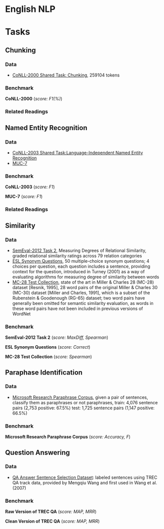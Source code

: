 # English NLP

# Tasks

## Chunking

### Data

* [CoNLL-2000 Shared Task: Chunking](http://www.cnts.ua.ac.be/conll2000/chunking/), 259104 tokens

### Benchmark

**CoNLL-2000** (<i>score: F1(%)</i>)

<div class="benchmarks" gid="1GE0OOcPAL19TkUZJFF_qDePHg7uqYbXRGNdKZu19M0g"></div>
<div class="clearfix"></div>

### Related Readings

<div class="papers" gid="1VZ56rXHHFJErx84gNA4fcQlBt2gbxI9aTcFh6A9TXpk"></div>
<div class="clear-fix"></div>

## Named Entity Recognition

### Data

* [CoNLL-2003 Shared Task:Language-Independent Named Entity Recognition](http://www.clips.uantwerpen.be/conll2003/ner/)
* [MUC-7](https://www.aclweb.org/aclwiki/index.php?title=MUC-7_(State_of_the_art))

### Benchmark

**CoNLL-2003** (<i>score: F1</i>)

<div class="benchmarks" gid="1Fg81wPNnC6aFC3mFIzMJqyV3Ig9m5VT1rgKpMhWV9j0"></div>
<div class="clearfix"></div>

**MUC-7** (<i>score: F1</i>)

<div class="benchmarks" gid="1A2eXzFqubs-JjrqlaBpbxYizON0DfCJQH2OWoxWuRAw" scores="F1"></div>
<div class="clearfix"></div>

### Related Readings

<div class="papers" gid="1BFj9PZX8UFAgtsmFt9k18rd3NGP1gVkBfaK-eBfop_o"></div>
<div class="clear-fix"></div>

## Similarity

### Data

* [SemEval-2012 Task 2](https://sites.google.com/site/semeval2012task2/home), Measuring Degrees of Relational Similarity, graded relational similarity ratings across 79 relation categories
* [ESL Synonym Questions](https://www.aclweb.org/aclwiki/index.php?title=ESL_Synonym_Questions_(State_of_the_art)), 50 multiple-choice synonym questions; 4 choices per question, each question includes a sentence, providing context for the question, introduced in Turney (2001) as a way of evaluating algorithms for measuring degree of similarity between words
* [MC-28 Test Collection](https://www.aclweb.org/aclwiki/index.php?title=MC-28_Test_Collection_(State_of_the_art)), state of the art in Miller & Charles 28 (MC-28) dataset [Resnik, 1995], 28 word pairs of the original Miller & Charles 30 (MC-30) dataset [Miller and Charles, 1991], which is a subset of the Rubenstein & Goodenough (RG-65) dataset; two word pairs have generally been omitted for semantic similarity evaluation, as words in these word pairs have not been included in previous versions of WordNet

### Benchmark

**SemEval-2012 Task 2** (<i>score: MaxDiff, Spearman</i>)

<div class="benchmarks" gid="1NLnhK2BWdSK1ypa4vkdlu2_Ei_43UlwOSIbAc8pftc4" scores="MaxDiff,Spearman"></div>
<div class="clearfix"></div>

**ESL Synonym Questions** (<i>score: Correct</i>)

<div class="benchmarks" gid="1qHvwSWoZixeX64V1u05Va2AdTze86ZoEthuuJU4Ddwo" scores="Correct"></div>
<div class="clearfix"></div>

**MC-28 Test Collection** (<i>score: Spearman</i>)

<div class="benchmarks" gid="1FmYJwyCrv7z_9KWuUOiaJV2CCcizImxsawkRAKV-wME" scores="Spearman"></div>
<div class="clearfix"></div>

## Paraphase Identification

### Data

* [Microsoft Research Paraphrase Corpus](http://research.microsoft.com/en-us/downloads/607D14D9-20CD-47E3-85BC-A2F65CD28042/default.aspx), given a pair of sentences, classify them as paraphrases or not paraphrases, train: 4,076 sentence pairs (2,753 positive: 67.5%)
test: 1,725 sentence pairs (1,147 positive: 66.5%)

### Benchmark

**Microsoft Research Paraphrase Corpus** (<i>score: Accuracy, F</i>)

<div class="benchmarks" gid="1kW3PE79uFlx_mje1u_2_WBHkJtFoSXlxitdI8PzW7R8" scores="Accuracy,F"></div>
<div class="clearfix"></div>

## Question Answering

### Data

* [QA Answer Sentence Selection Dataset](http://cs.stanford.edu/people/mengqiu/data/qg-emnlp07-data.tgz): labeled sentences using TREC QA track data, provided by Mengqiu Wang and first used in Wang et al. (2007)

### Benchmark

**Raw Version of TREC QA** (<i>score: MAP, MRR</i>)

<div class="benchmarks" gid="1nQYWwoBpOFOE82Pv_Z47Utrk6Gfei6rAuzVc-vpcyoo" scores="MAP,MRR"></div>
<div class="clearfix"></div>

**Clean Version of TREC QA** (<i>score: MAP, MRR</i>)

<div class="benchmarks" gid="1nQYWwoBpOFOE82Pv_Z47Utrk6Gfei6rAuzVc-vpcyoo" scores="MAP,MRR"></div>
<div class="clearfix"></div>

